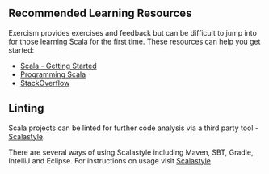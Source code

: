 ## Recommended Learning Resources

Exercism provides exercises and feedback but can be difficult to jump into for those learning Scala for the first time. These resources can help you get started:

* [Scala - Getting Started](http://www.scala-lang.org/documentation/getting-started.html)
* [Programming Scala](http://www.oreilly.com/ofps/)
* [StackOverflow](http://stackoverflow.com/)

## Linting

Scala projects can be linted for further code analysis via a third party tool - [Scalastyle](http://www.scalastyle.org/).

There are several ways of using Scalastyle including Maven, SBT, Gradle, IntelliJ and Eclipse. For instructions on usage visit [Scalastyle](http://www.scalastyle.org/).
